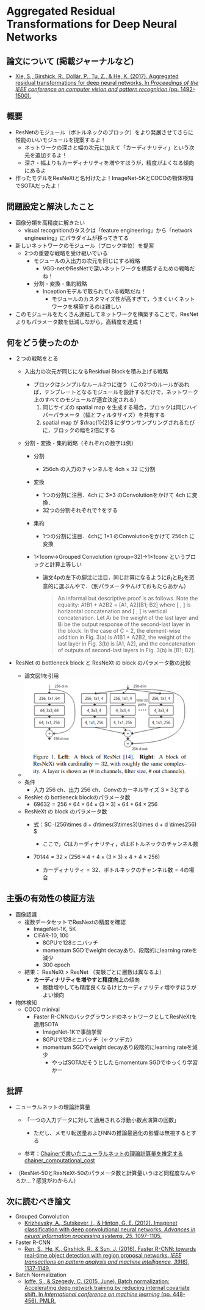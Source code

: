 # Aggregated Residual Transformations for Deep Neural Networks

## 論文について (掲載ジャーナルなど)

- [Xie, S., Girshick, R., Dollár, P., Tu, Z., & He, K. (2017).  Aggregated residual transformations for deep neural networks. In *Proceedings of the IEEE conference on computer vision and pattern recognition* (pp. 1492-1500).](https://arxiv.org/pdf/1611.05431.pdf)

## 概要

- ResNetのモジュール（ボトルネックのブロック）をより発展させてさらに性能のいいモジュールを提案するよ！
  - ネットワークの深さと幅の次元に加えて「カーディナリティ」という次元を追加するよ！
  - 深さ・幅よりもカーディナリティを増やすほうが，精度がよくなる傾向にあるよ
- 作ったモデルをResNeXtと名付けたよ！ImageNet-5KとCOCOの物体検知でSOTAだったよ！

## 問題設定と解決したこと

- 画像分類を高精度に解きたい
  - visual recognitionのタスクは「feature engineering」から「network engineering」にパラダイムが移ってきてる
- 新しいネットワークのモジュール（ブロック単位）を提案
  - 2つの重要な戦略を受け継いでいる
    - モジュールの入出力の次元を同じにする戦略
      - VGG-netやResNetで深いネットワークを構築するための戦略だね！
    - 分割・変換・集約戦略
      - Inceptionモデルで取られている戦略だね！
        - モジュールのカスタマイズ性が高すぎて，うまくいくネットワークを構築するのは難しい
- このモジュールをたくさん連結してネットワークを構築することで，ResNetよりもパラメータ数を低減しながら，高精度を達成！

## 何をどう使ったのか

- ２つの戦略をとる

  - 入出力の次元が同じになるResidual Blockを積み上げる戦略

    - ブロックはシンプルなルール2つに従う（この2つのルールがあれば，テンプレートとなるモジュールを設計するだけで，ネットワーク上のすべてのモジュールが適宜決定される）
      1. 同じサイズの spatial map を生成する場合，ブロックは同じハイパーパラメータ（幅とフィルタサイズ）を共有する
      2. spatial map が $\frac{1}{2}$ にダウンサンプリングされるたびに，ブロックの幅を2倍にする

  - 分割・変換・集約戦略（それぞれの数字は例）

    - 分割

      - 256ch の入力のチャンネルを 4ch × 32 に分割

    - 変換

      - 1つの分割に注目．4ch に 3×3 のConvolutionをかけて 4ch に変換．
      - 32つの分割それぞれで↑をする

    - 集約

      - 1つの分割に注目．4chに 1×1 のConvolutionをかけて 256ch に変換

    - 1×1conv→Grouped Convolution (group=32)→1×1conv というブロックと計算上等しい

      - 論文4pの左下の脚注に注目．同じ計算になるように$B_1$と$B_2$を恣意的に選ぶんやで．（別パラメータやんけておもたらあかん）

        > An informal but descriptive proof is as follows. Note the equality: A1B1 + A2B2 = \[A1, A2][B1; B2] where [ , ] is horizontal concatenation and [ ; ] is vertical concatenation. Let Ai be the weight of the last layer and Bi be the output response of the second-last layer in the block. In the case of C = 2, the element-wise addition in Fig. 3(a) is A1B1 + A2B2, the weight of the last layer in Fig. 3(b) is [A1, A2], and the concatenation of outputs of second-last layers in Fig. 3(b) is [B1; B2].

- ResNet の bottleneck block と ResNeXt の block のパラメータ数の比較

  - 論文図1を引用
  - <img src="../picture/ResNetのボトルネックブロックとResNeXtのブロック.png" alt="ResNetのボトルネックブロックとResNeXtのブロック" style="zoom: 150%;" />
  - 条件
    - 入力 256 ch、出力 256 ch、Convのカーネルサイズ $3\times3$とする
  - ResNet の bottleneck blockのパラメータ数
    - $69632= 256\times64 + 64\times(3\times3)\times64 + 64\times256$
  - ResNeXt の block のパラメータ数
    - 式：$C ·(256\times d + d\times(3\times3)\times d + d \times256) $

      - ここで，$C$はカーディナリティ，$d$はボトルネックのチャンネル数
    - $70144=32\times(256\times4+4\times(3\times3)\times4+4\times256)$　
      - カーディナリティ$=32$、ボトルネックのチャンネル数$=4$の場合


## 主張の有効性の検証方法

- 画像認識
  - 複数データセットでResNextの精度を確認
    - ImageNet-1K, 5K
    - CIFAR-10, 100
      - 8GPUで128ミニバッチ
      - momentum SGDでweight decayあり、段階的にlearning rateを減少
      - 300 epoch
  - 結果： ResNeXt > ResNet （実験ごとに層数は異なるよ）
    - **カーディナリティを増やすと精度向上**の傾向
      - 層数増やしても精度良くなるけどカーディナリティ増やすほうがよい傾向
- 物体検知
  - COCO minival
    - Faster R-CNNのバックグラウンドのネットワークとしてResNeXtを適用SOTA
      - ImageNet-1Kで事前学習
      - 8GPUで128ミニバッチ（←クソデカ）
      - momentum SGDでweight decayあり段階的にlearning rateを減少
        - やっぱSOTAだそうとしたらmomentum SGDでゆっくり学習かー


## 批評

- ニューラルネットの理論計算量
  - 「一つの入力データに対して適用される浮動小数点演算の回数」
    - ただし、メモリ転送量およびNNの推論最適化の影響は無視するとする

  - 参考：[Chainerで書いたニューラルネットの理論計算量を推定するchainer_computational_cost](https://daily.belltail.jp/?p=2537#hs_b13c81e1d93e8b709d82152347459f21_footnote_1)

- （ResNet-50とResNeXt-50のパラメータ数と計算量いうほど同程度なんやろか…？感覚がわからん）

## 次に読むべき論文

- Grouped Convolution
  - [Krizhevsky, A., Sutskever, I., & Hinton, G. E. (2012). Imagenet classification with deep convolutional neural networks. *Advances in neural information processing systems*, *25*, 1097-1105.](https://proceedings.neurips.cc/paper/2012/file/c399862d3b9d6b76c8436e924a68c45b-Paper.pdf)
- Faster R-CNN
  - [Ren, S., He, K., Girshick, R., & Sun, J. (2016). Faster R-CNN:  towards real-time object detection with region proposal networks. *IEEE transactions on pattern analysis and machine intelligence*, *39*(6), 1137-1149.](https://arxiv.org/pdf/1506.01497.pdf)
- Batch Normalization
  - [Ioffe, S., & Szegedy, C. (2015, June). Batch normalization:  Accelerating deep network training by reducing internal covariate shift. In *International conference on machine learning* (pp. 448-456). PMLR.](https://arxiv.org/pdf/1502.03167.pdf)
